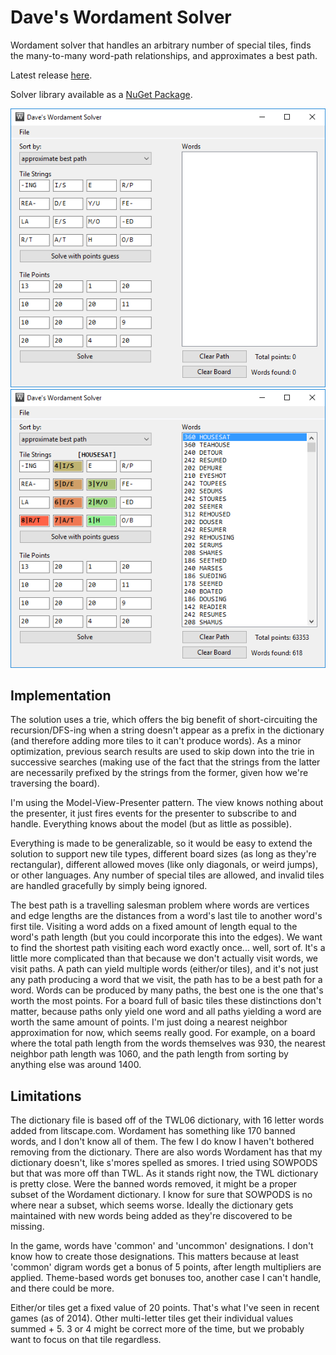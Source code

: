 Dave's Wordament Solver
================

Wordament solver that handles an arbitrary number of special tiles, finds the many-to-many word-path relationships, and approximates a best path.

Latest release [here](https://github.com/davghouse/Daves.WordamentSolver/releases/tag/v1.4.1).

Solver library available as a [NuGet Package](https://www.nuget.org/packages/Daves.WordamentSolver).

![before](/Screenshots/BeforeSolving.png)
![after](/Screenshots/AfterSolving.png)

Implementation
--------------

The solution uses a trie, which offers the big benefit of short-circuiting the recursion/DFS-ing when a string doesn't appear as a prefix in the dictionary (and therefore adding more tiles to it can't produce words).
As a minor optimization, previous search results are used to skip down into the trie in successive searches (making use of the fact that the strings from the latter are necessarily prefixed by the strings from the former, given how we're traversing the board).

I'm using the Model-View-Presenter pattern.
The view knows nothing about the presenter, it just fires events for the presenter to subscribe to and handle. Everything knows about the model (but as little as possible).

Everything is made to be generalizable, so it would be easy to extend the solution to support new tile types, different board sizes (as long as they're rectangular), different allowed moves (like only diagonals, or weird jumps), or other languages.
Any number of special tiles are allowed, and invalid tiles are handled gracefully by simply being ignored.

The best path is a travelling salesman problem where words are vertices and edge lengths are the distances from a word's last tile to another word's first tile.
Visiting a word adds on a fixed amount of length equal to the word's path length (but you could incorporate this into the edges).
We want to find the shortest path visiting each word exactly once... well, sort of.
It's a little more complicated than that because we don't actually visit words, we visit paths.
A path can yield multiple words (either/or tiles), and it's not just any path producing a word that we visit, the path has to be a best path for a word.
Words can be produced by many paths, the best one is the one that's worth the most points.
For a board full of basic tiles these distinctions don't matter, because paths only yield one word and all paths yielding a word are worth the same amount of points.
I'm just doing a nearest neighbor approximation for now, which seems really good.
For example, on a board where the total path length from the words themselves was 930, the nearest neighbor path length was 1060, and the path length from sorting by anything else was around 1400.

Limitations
-----------
The dictionary file is based off of the TWL06 dictionary, with 16 letter words added from litscape.com.
Wordament has something like 170 banned words, and I don't know all of them.
The few I do know I haven't bothered removing from the dictionary.
There are also words Wordament has that my dictionary doesn't, like s'mores spelled as smores.
I tried using SOWPODS but that was more off than TWL.
As it stands right now, the TWL dictionary is pretty close.
Were the banned words removed, it might be a proper subset of the Wordament dictionary.
I know for sure that SOWPODS is no where near a subset, which seems worse.
Ideally the dictionary gets maintained with new words being added as they're discovered to be missing.

In the game, words have 'common' and 'uncommon' designations.
I don't know how to create those designations.
This matters because at least 'common' digram words get a bonus of 5 points, after length multipliers are applied.
Theme-based words get bonuses too, another case I can't handle, and there could be more.

Either/or tiles get a fixed value of 20 points.
That's what I've seen in recent games (as of 2014).
Other multi-letter tiles get their individual values summed + 5.
3 or 4 might be correct more of the time, but we probably want to focus on that tile regardless.
